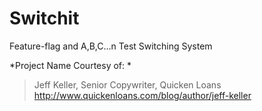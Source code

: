 # Switchit
Feature-flag and A,B,C...n Test Switching System

*Project Name Courtesy of: *
> Jeff Keller, Senior Copywriter, Quicken Loans
http://www.quickenloans.com/blog/author/jeff-keller
